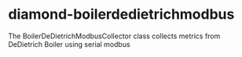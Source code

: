 # diamond-boilerdedietrichmodbus
The BoilerDeDietrichModbusCollector class collects metrics from DeDietrich Boiler using serial modbus
